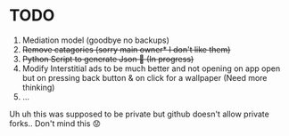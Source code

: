 
# TODO

1. Mediation model (goodbye no backups)
2. <s>Remove catagories (sorry main owner* I don't like them)</s>
3. <s>Python Script to generate Json 🥵 (In progress)</s>
4. Modify Interstitial ads to be much better and not opening on app open but on pressing back button & on click for a wallpaper (Need more thinking)
5.  ...

Uh uh this was supposed to be private but github doesn't allow private forks.. Don't mind this 😟 
